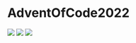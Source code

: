 # AdventOfCode2022

![](https://img.shields.io/badge/day%20📅-24-blue) 
![](https://img.shields.io/badge/stars%20⭐-2-yellow)
![](https://img.shields.io/badge/days%20completed-1-red)
